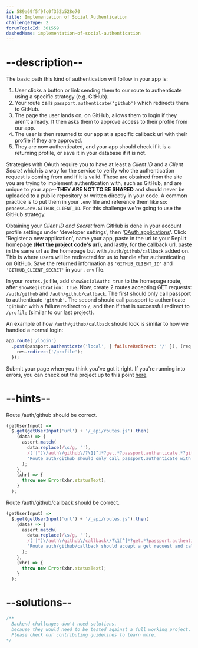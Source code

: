 ```yaml
---
id: 589a69f5f9fc0f352b528e70
title: Implementation of Social Authentication
challengeType: 2
forumTopicId: 301559
dashedName: implementation-of-social-authentication
---
```


# --description--

The basic path this kind of authentication will follow in your app is:

1.  User clicks a button or link sending them to our route to authenticate using a specific strategy (e.g. GitHub).
2.  Your route calls `passport.authenticate('github')` which redirects them to GitHub.
3.  The page the user lands on, on GitHub, allows them to login if they aren't already. It then asks them to approve access to their profile from our app.
4.  The user is then returned to our app at a specific callback url with their profile if they are approved.
5.  They are now authenticated, and your app should check if it is a returning profile, or save it in your database if it is not.

Strategies with OAuth require you to have at least a *Client ID* and a *Client Secret* which is a way for the service to verify who the authentication request is coming from and if it is valid. These are obtained from the site you are trying to implement authentication with, such as GitHub, and are unique to your app--**THEY ARE NOT TO BE SHARED** and should never be uploaded to a public repository or written directly in your code. A common practice is to put them in your `.env` file and reference them like so: `process.env.GITHUB_CLIENT_ID`. For this challenge we're going to use the GitHub strategy.

Obtaining your *Client ID and Secret* from GitHub is done in your account profile settings under 'developer settings', then '[OAuth applications](https://github.com/settings/developers)'. Click 'Register a new application', name your app, paste in the url to your Repl.it homepage (**Not the project code's url**), and lastly, for the callback url, paste in the same url as the homepage but with `/auth/github/callback` added on. This is where users will be redirected for us to handle after authenticating on GitHub. Save the returned information as `'GITHUB_CLIENT_ID'` and `'GITHUB_CLIENT_SECRET'` in your `.env` file.

In your `routes.js` file, add `showSocialAuth: true` to the homepage route, after `showRegistration: true`. Now, create 2 routes accepting GET requests: `/auth/github` and `/auth/github/callback`. The first should only call passport to authenticate `'github'`. The second should call passport to authenticate `'github'` with a failure redirect to `/`, and then if that is successful redirect to `/profile` (similar to our last project).

An example of how `/auth/github/callback` should look is similar to how we handled a normal login:

```js
app.route('/login')
  .post(passport.authenticate('local', { failureRedirect: '/' }), (req,res) => {
    res.redirect('/profile');
  });
```

Submit your page when you think you've got it right. If you're running into errors, you can check out the project up to this point [here](https://gist.github.com/camperbot/1f7f6f76adb178680246989612bea21e).

# --hints--

Route /auth/github should be correct.

```js
(getUserInput) =>
  $.get(getUserInput('url') + '/_api/routes.js').then(
    (data) => {
      assert.match(
        data.replace(/\s/g, ''),
        /('|")\/auth\/github\/?\1[^]*?get.*?passport.authenticate.*?github/gi,
        'Route auth/github should only call passport.authenticate with github'
      );
    },
    (xhr) => {
      throw new Error(xhr.statusText);
    }
  );
```

Route /auth/github/callback should be correct.

```js
(getUserInput) =>
  $.get(getUserInput('url') + '/_api/routes.js').then(
    (data) => {
      assert.match(
        data.replace(/\s/g, ''),
        /('|")\/auth\/github\/callback\/?\1[^]*?get.*?passport.authenticate.*?github.*?failureRedirect:("|')\/\2/gi,
        'Route auth/github/callback should accept a get request and call passport.authenticate for github with a failure redirect to home'
      );
    },
    (xhr) => {
      throw new Error(xhr.statusText);
    }
  );
```

# --solutions--

```js
/**
  Backend challenges don't need solutions, 
  because they would need to be tested against a full working project. 
  Please check our contributing guidelines to learn more.
*/
```